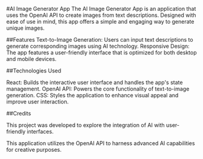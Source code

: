
#AI Image Generator App
The AI Image Generator App is an application that uses the OpenAI API to create images from text descriptions. Designed with ease of use in mind, this app offers a simple and engaging way to generate unique images.

##Features
Text-to-Image Generation: Users can input text descriptions to generate corresponding images using AI technology.
Responsive Design: The app features a user-friendly interface that is optimized for both desktop and mobile devices.

##Technologies Used

React: Builds the interactive user interface and handles the app's state management.
OpenAI API: Powers the core functionality of text-to-image generation.
CSS: Styles the application to enhance visual appeal and improve user interaction.

##Credits

This project was developed to explore the integration of AI with user-friendly interfaces.

This application utilizes the OpenAI API to harness advanced AI capabilities for creative purposes.
